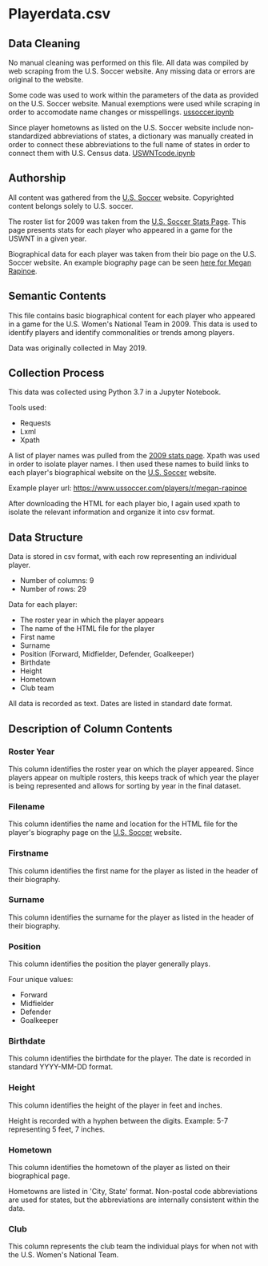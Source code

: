 # Playerdata.csv

## Data Cleaning

No manual cleaning was performed on this file. All data was compiled by web scraping from the U.S. Soccer website. Any missing data or errors are original to the website.

Some code was used to work within the parameters of the data as provided on the U.S. Soccer website. Manual exemptions were used while scraping in order to accomodate name changes or misspellings. [ussoccer.ipynb](https://github.com/rachelbellavia/IS590OM-USWNT/blob/master/2009Data/ussoccer.ipynb)

Since player hometowns as listed on the U.S. Soccer website include non-standardized abbreviations of states, a dictionary was manually created in order to connect these abbreviations to the full name of states in order to connect them with U.S. Census data. [USWNTcode.ipynb](https://github.com/rachelbellavia/IS590OM-USWNT/blob/master/USWNTCode.ipynb)


## Authorship

All content was gathered from the [U.S. Soccer](https://ussoccer.com) website. Copyrighted content belongs solely to U.S. soccer.

The roster list for 2009 was taken from the [U.S. Soccer Stats Page](https://www.ussoccer.com/womens-national-team/stats/2009-statistics). This page presents stats for each player who appeared in a game for the USWNT in a given year.

Biographical data for each player was taken from their bio page on the U.S. Soccer website. An example biography page can be seen [here for Megan Rapinoe](https://www.ussoccer.com/players/r/megan-rapinoe).

## Semantic Contents

This file contains basic biographical content for each player who appeared in a game for the U.S. Women's National Team in 2009. This data is used to identify players and identify commonalities or trends among players.  

Data was originally collected in May 2019.

## Collection Process

This data was collected using Python 3.7 in a Jupyter Notebook.

Tools used:  

* Requests  
* Lxml  
* Xpath

A list of player names was pulled from the [2009 stats page](https://www.ussoccer.com/womens-national-team/stats/2018-statistics). Xpath was used in order to isolate player names. I then used these names to build links to each player's biographical website on the [U.S. Soccer](https://ussoccer.com) website.

Example player url: <https://www.ussoccer.com/players/r/megan-rapinoe>

After downloading the HTML for each player bio, I again used xpath to isolate the relevant information and organize it into csv format.

## Data Structure

Data is stored in csv format, with each row representing an individual player.

* Number of columns: 9
* Number of rows: 29

Data for each player:

* The roster year in which the player appears
* The name of the HTML file for the player
* First name
* Surname
* Position (Forward, Midfielder, Defender, Goalkeeper)
* Birthdate
* Height
* Hometown
* Club team

All data is recorded as text. Dates are listed in standard date format.

## Description of Column Contents

### Roster Year

This column identifies the roster year on which the player appeared. Since players appear on multiple rosters, this keeps track of which year the player is being represented and allows for sorting by year in the final dataset.

### Filename

This column identifies the name and location for the HTML file for the player's biography page on the [U.S. Soccer](https://ussoccer.com) website.

### Firstname

This column identifies the first name for the player as listed in the header of their biography.

### Surname

This column identifies the surname for the player as listed in the header of their biography.

### Position

This column identifies the position the player generally plays.

Four unique values:

* Forward
* Midfielder
* Defender
* Goalkeeper

### Birthdate

This column identifies the birthdate for the player. The date is recorded in standard YYYY-MM-DD format.

### Height

This column identifies the height of the player in feet and inches.

Height is recorded with a hyphen between the digits. Example: 5-7 representing 5 feet, 7 inches.

### Hometown

This column identifies the hometown of the player as listed on their biographical page.

Hometowns are listed in 'City, State' format. Non-postal code abbreviations are used for states, but the abbreviations are internally consistent within the data.

### Club

This column represents the club team the individual plays for when not with the U.S. Women's National Team.
